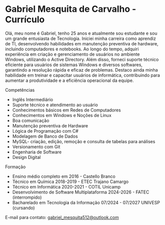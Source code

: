 # Gabriel Mesquita de Carvalho - Currículo

Olá, meu nome é Gabriel, tenho 25 anos e atualmente sou estudante e sou um grande entusiasta de Tecnologia. Iniciei minha carreira como aprendiz de TI, desenvolvendo habilidades em manutenção preventiva de hardware, incluindo computadores e notebooks. Ao longo do tempo, adquiri experiência em criação e gerenciamento de usuários no ambiente Windows, utilizando o Active Directory. Além disso, forneci suporte técnico eficiente para usuários de sistemas Windows e diversos softwares, garantindo a resolução rápida e eficaz de problemas. Destaco ainda minha habilidade em treinar e capacitar usuários de informática, contribuindo para aumentar a produtividade e a eficiência operacional da equipe. 

Competências
- Inglês Intermediário
- Suporte técnico e atendimento ao usuário
- Conhecimentos básicos em Redes de Computadores
- Conhecimentos em Windows e Noções de Linux
- Boa comunicação
- Manutenção preventiva de Hardware
- Lógica de Programação com C#
- Modelagem de Banco de Dados 
- MySQL- criação, edição, remoção e consulta de tabelas para análises
- Versionamento com Git
- Engenharia de Software
- Design Digital

Formação 
- Ensino médio completo em 2016 - Castello Branco 
- Técnico em Química 2018-2019 - ETEC Trajano Camargo
- Técnico em Informática 2020-2021 - COTIL Unicamp
- Desenvolvimento de Software Multiplataforma 2024-2026 - FATEC (interrompido)
- Bacharelado em Tecnologia da Informação 07/2024 - 07/2027 UNIVESP (cursando)


E-mail para contato: gabriel_mesquita512@outlook.com
